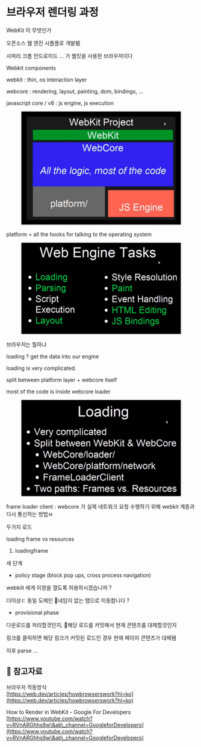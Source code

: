 # 브라우저 렌더링 과정

WebKit 이 무엇인가

오픈소스 웹 엔진 시플플로 개발됌

사파리 크롬 안드로이드 ... 가 웹킷을 사용한 브라우저이다



Webkit components

webkit : thin, os interaction layer&#x20;

webcore : rendering, layout, painting, dom, bindings, ...

javascript core / v8 : js engine, js execution

<figure><img src="../.gitbook/assets/image (9).png" alt=""><figcaption></figcaption></figure>

platform = all the hooks for talking to the operating system

<figure><img src="../.gitbook/assets/image (10).png" alt=""><figcaption></figcaption></figure>



브라우저는 뭘하냐



loading ? get the data into our engine

loading is very complicated.

split between platform layer + webcore itself&#x20;

most of the code is inside webcore loader



<figure><img src="../.gitbook/assets/image (11).png" alt=""><figcaption></figcaption></figure>





frame loader client : webcore 가 실제 네트워크 요청 수행하기 위해 webkit 계층과 다시 통신하는 방법ㅂ

두가지 로드

loading frame vs resources

1. loadingframe

세 단계

* policy stage (block pop ups, cross process navigation)

webkiit 에게 이창을 열도록 허용하시겠습니까 ?

더이상ㄷ 동일 도메인 네임이 없는 탭으로 이동합니다 ?

* provisional phase

다운로드를 처리할것인지, 해당 로드를 커밋해서 현재 콘텐츠를 대체할것인지

링크를 클릭하면 해당 링크가 커밋된 로드인 경우 현재 페이지 콘텐츠가 대체됌

이후 parse ...&#x20;







## 🔗 참고자료

브라우저 작동방식\
[https://web.dev/articles/howbrowserswork?hl=ko](https://web.dev/articles/howbrowserswork?hl=ko)

How to Render in WebKit - Google For Developers\
[https://www.youtube.com/watch?v=RVnARGhhs9w\&ab\_channel=GoogleforDevelopers](https://www.youtube.com/watch?v=RVnARGhhs9w\&ab\_channel=GoogleforDevelopers)



